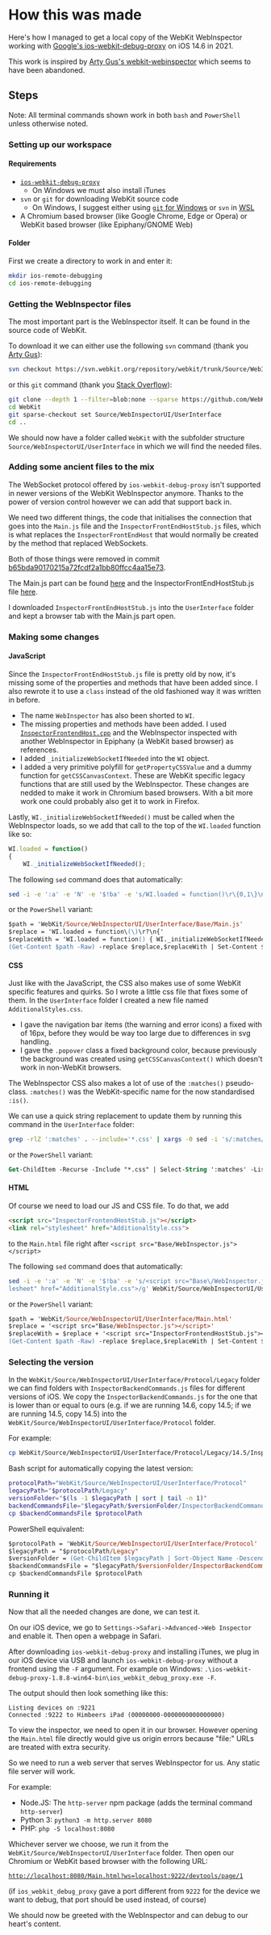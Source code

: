# How this was made

Here's how I managed to get a local copy of the WebKit WebInspector working with [Google's ios-webkit-debug-proxy](https://github.com/google/ios-webkit-debug-proxy) on iOS 14.6 in 2021.

This work is inspired by [Arty Gus's webkit-webinspector](https://github.com/artygus/webkit-webinspector) which seems to have been abandoned.

## Steps

Note: All terminal commands shown work in both `bash` and `PowerShell` unless otherwise noted.

### Setting up our workspace

#### Requirements

- [`ios-webkit-debug-proxy`](https://github.com/google/ios-webkit-debug-proxy)
  - On Windows we must also install iTunes
- `svn` or `git` for downloading WebKit source code
  - On Windows, I suggest either using [`git` for Windows](https://git-scm.com/download/win) or `svn` in [WSL](https://docs.microsoft.com/en-us/windows/wsl/install-win10)
- A Chromium based browser (like Google Chrome, Edge or Opera) or WebKit based browser (like Epiphany/GNOME Web)

#### Folder

First we create a directory to work in and enter it:

```bash
mkdir ios-remote-debugging
cd ios-remote-debugging
```

### Getting the WebInspector files

The most important part is the WebInspector itself. It can be found in the source code of WebKit.

To download it we can either use the following `svn` command (thank you [Arty Gus](https://github.com/artygus/webkit-webinspector#update)):

```bash
svn checkout https://svn.webkit.org/repository/webkit/trunk/Source/WebInspectorUI/UserInterface WebKit/Source/WebInspectorUI/UserInterface
```

or this `git` command (thank you [Stack Overflow](https://stackoverflow.com/a/52269934/)):

```bash
git clone --depth 1 --filter=blob:none --sparse https://github.com/WebKit/WebKit.git
cd WebKit
git sparse-checkout set Source/WebInspectorUI/UserInterface
cd ..
```

We should now have a folder called `WebKit` with the subfolder structure `Source/WebInspectorUI/UserInterface` in which we will find the needed files.

### Adding some ancient files to the mix

The WebSocket protocol offered by `ios-webkit-debug-proxy` isn't supported in newer versions of the WebKit WebInspector anymore. Thanks to the power of version control however we can add that support back in.

We need two different things, the code that initialises the connection that goes into the `Main.js` file and the `InspectorFrontEndHostStub.js` files, which is what replaces the `InspectorFrontEndHost` that would normally be created by the method that replaced WebSockets.

Both of those things were removed in commit [b65bda90170215a72fcdf2a1bb80ffcc4aa15e73](https://github.com/WebKit/WebKit/commit/b65bda90170215a72fcdf2a1bb80ffcc4aa15e73).

The Main.js part can be found [here](https://github.com/WebKit/WebKit/commit/b65bda90170215a72fcdf2a1bb80ffcc4aa15e73#diff-eed4643598fbdc21c2b735d2587cd30f597a8a689ec1fec55673fb40ce2a78cd) and the InspectorFrontEndHostStub.js file [here](https://github.com/WebKit/WebKit/blob/78ca9bb37991482f6d84fc2f534484412104bc73/Source/WebInspectorUI/UserInterface/Base/InspectorFrontendHostStub.js).

I downloaded `InspectorFrontEndHostStub.js` into the `UserInterface` folder and kept a browser tab with the Main.js part open.

### Making some changes

#### JavaScript

Since the `InspectorFrontEndHostStub.js` file is pretty old by now, it's missing some of the properties and methods that have been added since. I also rewrote it to use a `class` instead of the old fashioned way it was written in before.

- The name `WebInspector` has also been shorted to `WI`.
- The missing properties and methods have been added. I used [`InspectorFrontendHost.cpp`](https://github.com/WebKit/webkit/blob/main/Source/WebCore/inspector/InspectorFrontendHost.cpp) and the WebInspector inspected with another WebInspector in Epiphany (a WebKit based browser) as references.
- I added `_initializeWebSocketIfNeeded` into the `WI` object.
- I added a very primitive polyfill for `getPropertyCSSValue` and a dummy function for `getCSSCanvasContext`. These are WebKit specific legacy functions that are still used by the WebInspector. These changes are nedded to make it work in Chromium based browsers. With a bit more work one could probably also get it to work in Firefox.

Lastly, `WI._initializeWebSocketIfNeeded()` must be called when the WebInspector loads, so we add that call to the top of the `WI.loaded` function like so:

```js
WI.loaded = function()
{
    WI._initializeWebSocketIfNeeded();
```

The following `sed` command does that automatically:

```bash
sed -i -e ':a' -e 'N' -e '$!ba' -e 's/WI.loaded = function()\r\{0,1\}\n{/WI.loaded = function() { WI._initializeWebSocketIfNeeded();/g' WebKit/Source/WebInspectorUI/UserInterface/Base/Main.js
```

or the `PowerShell` variant:

```ps
$path = 'WebKit/Source/WebInspectorUI/UserInterface/Base/Main.js'
$replace = 'WI.loaded = function\(\)\r?\n{'
$replaceWith = 'WI.loaded = function() { WI._initializeWebSocketIfNeeded();'
(Get-Content $path -Raw) -replace $replace,$replaceWith | Set-Content $path
```

#### CSS

Just like with the JavaScript, the CSS also makes use of some WebKit specific features and quirks. So I wrote a little css file that fixes some of them. In the `UserInterface` folder I created a new file named `AdditionalStyles.css`.

- I gave the navigation bar items (the warning and error icons) a fixed with of 16px, before they would be way too large due to differences in svg handling.
- I gave the `.popover` class a fixed background color, because previously the background was created using `getCSSCanvasContext()` which doesn't work in non-WebKit browsers.

The WebInspector CSS also makes a lot of use of the `:matches()` pseudo-class. `:matches()` was the WebKit-specific name for the now standardised `:is()`.

We can use a quick string replacement to update them by running this command in the `UserInterface` folder:

```bash
grep -rlZ ':matches' . --include='*.css' | xargs -0 sed -i 's/:matches/:is/g'
```

or the `PowerShell` variant:

```ps
Get-ChildItem -Recurse -Include "*.css" | Select-String ':matches' -List | ForEach-Object { ($_ | Get-Content -Raw) -replace ':matches',':is' | Set-Content $_.Path }
```

#### HTML

Of course we need to load our JS and CSS file. To do that, we add

```html
<script src="InspectorFrontendHostStub.js"></script>
<link rel="stylesheet" href="AdditionalStyle.css">
```

to the `Main.html` file right after `<script src="Base/WebInspector.js"></script>`

The following `sed` command does that automatically:

```bash
sed -i -e ':a' -e 'N' -e '$!ba' -e 's/<script src="Base\/WebInspector.js"><\/script>/<script src="Base\/WebInspector.js"><\/script><script src="InspectorFrontendHostStub.js"><\/script><link rel="sty
lesheet" href="AdditionalStyle.css">/g' WebKit/Source/WebInspectorUI/UserInterface/Main.html
```

or the `PowerShell` variant:

```ps
$path = 'WebKit/Source/WebInspectorUI/UserInterface/Main.html'
$replace = '<script src="Base/WebInspector.js"></script>'
$replaceWith = $replace + '<script src="InspectorFrontendHostStub.js"></script><link rel="stylesheet" href="AdditionalStyle.css">'
(Get-Content $path -Raw) -replace $replace,$replaceWith | Set-Content $path
```

### Selecting the version

In the `WebKit/Source/WebInspectorUI/UserInterface/Protocol/Legacy` folder we can find folders with `InspectorBackendCommands.js` files for different versions of iOS. We copy the `InspectorBackendCommands.js` for the one that is lower than or equal to ours (e.g. if we are running 14.6, copy 14.5; if we are running 14.5, copy 14.5) into the `WebKit/Source/WebInspectorUI/UserInterface/Protocol` folder.

For example:

```bash
cp WebKit/Source/WebInspectorUI/UserInterface/Protocol/Legacy/14.5/InspectorBackendCommands.js WebKit/Source/WebInspectorUI/UserInterface/Protocol/
```

Bash script for automatically copying the latest version:

```bash
protocolPath="WebKit/Source/WebInspectorUI/UserInterface/Protocol"
legacyPath="$protocolPath/Legacy"
versionFolder="$(ls -1 $legacyPath | sort | tail -n 1)"
backendCommandsFile="$legacyPath/$versionFolder/InspectorBackendCommands.js"
cp $backendCommandsFile $protocolPath
```

PowerShell equivalent:

```ps
$protocolPath = 'WebKit/Source/WebInspectorUI/UserInterface/Protocol'
$legacyPath = "$protocolPath/Legacy"
$versionFolder = (Get-ChildItem $legacyPath | Sort-Object Name -Descending)[0]
$backendCommandsFile = "$legacyPath/$versionFolder/InspectorBackendCommands.js"
cp $backendCommandsFile $protocolPath
```

### Running it

Now that all the needed changes are done, we can test it.

On our iOS device, we go to `Settings->Safari->Advanced->Web Inspector` and enable it. Then open a webpage in Safari.

After downloading `ios-webkit-debug-proxy` and installing iTunes, we plug in our iOS device via USB and launch `ios-webkit-debug-proxy` without a frontend using the `-F` argument. For example on Windows: `.\ios-webkit-debug-proxy-1.8.8-win64-bin\ios_webkit_debug_proxy.exe -F`.

The output should then look something like this:

```text
Listing devices on :9221
Connected :9222 to Himbeers iPad (00000000-0000000000000000)
```

To view the inspector, we need to open it in our browser. However opening the `Main.html` file directly would give us origin errors because "file:" URLs are treated with extra security.

So we need to run a web server that serves WebInspector for us. Any static file server will work.

For example:

- Node.JS: The `http-server` npm package (adds the terminal command `http-server`)
- Python 3:  `python3 -m http.server 8080`
- PHP: `php -S localhost:8080`

Whichever server we choose, we run it from the `WebKit/Source/WebInspectorUI/UserInterface` folder. Then open our Chromium or WebKit based browser with the following URL:

[`http://localhost:8080/Main.html?ws=localhost:9222/devtools/page/1`](http://localhost:8080/Main.html?ws=localhost:9222/devtools/page/1)

(if `ios_webkit_debug_proxy` gave a port different from `9222` for the device we want to debug, that port should be used instead, of course)

We should now be greeted with the WebInspector and can debug to our heart's content.
